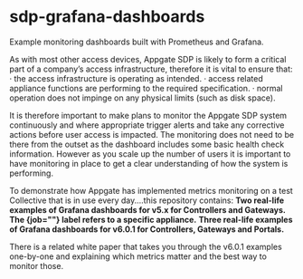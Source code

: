 # sdp-grafana-dashboards
Example monitoring dashboards built with Prometheus and Grafana.

As with most other access devices, Appgate SDP is likely to form a critical part of a company’s access infrastructure, therefore it is vital to ensure that:
·	the access infrastructure is operating as intended.
·	access related appliance functions are performing to the required specification.
·	normal operation does not impinge on any physical limits (such as disk space).

It is therefore important to make plans to monitor the Appgate SDP system continuously and where appropriate trigger alerts and take any corrective actions before user access is impacted. The monitoring does not need to be there from the outset as the dashboard includes some basic health check information. However as you scale up the number of users it is important to have monitoring in place to get a clear understanding of how the system is performing.   

To demonstrate how Appgate has implemented metrics monitoring on a test Collective that is in use every day....this repository contains:
**Two real-life examples of Grafana dashboards for v5.x for Controllers and Gateways. The {job=""} label refers to a specific appliance.**
**Three real-life examples of Grafana dashboards for v6.0.1 for Controllers, Gateways and Portals.** 

There is a related white paper that takes you through the v6.0.1 examples one-by-one and explaining which metrics matter and the best way to monitor those.
